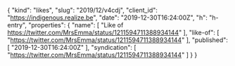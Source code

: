 {
  "kind": "likes",
  "slug": "2019/12/v4cdj",
  "client_id": "https://indigenous.realize.be",
  "date": "2019-12-30T16:24:00Z",
  "h": "h-entry",
  "properties": {
    "name": [
      "Like of https://twitter.com/MrsEmma/status/1211594711388934144"
    ],
    "like-of": [
      "https://twitter.com/MrsEmma/status/1211594711388934144"
    ],
    "published": [
      "2019-12-30T16:24:00Z"
    ],
    "syndication": [
      "https://twitter.com/MrsEmma/status/1211594711388934144"
    ]
  }
}
